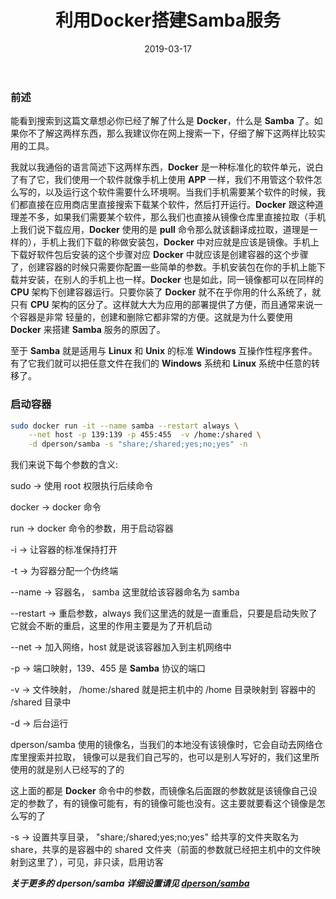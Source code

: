 ﻿---
title: 利用Docker搭建Samba服务
date: 2019-03-17
categories: Linux
---
### 前述
能看到搜索到这篇文章想必你已经了解了什么是 **Docker**，什么是 **Samba** 了。如果你不了解这两样东西，那么我建议你在网上搜索一下，仔细了解下这两样比较实用的工具。

我就以我通俗的语言简述下这两样东西，**Docker** 是一种标准化的软件单元，说白了有了它，我们使用一个软件就像手机上使用 **APP** 一样，我们不用管这个软件怎么写的，以及运行这个软件需要什么环境啊。当我们手机需要某个软件的时候，我们都直接在应用商店里直接搜索下载某个软件，然后打开运行。**Docker** 跟这种道理差不多，如果我们需要某个软件，那么我们也直接从镜像仓库里直接拉取（手机上我们说下载应用，**Docker** 使用的是 **pull** 命令那么就该翻译成拉取，道理是一样的），手机上我们下载的称做安装包，**Docker** 中对应就是应该是镜像。手机上下载好软件包后安装的这个步骤对应 **Docker** 中就应该是创建容器的这个步骤了，创建容器的时候只需要你配置一些简单的参数。手机安装包在你的手机上能下载并安装，在别人的手机上也一样。**Docker** 也是如此，同一镜像都可以在同样的 **CPU** 架构下创建容器运行。只要你装了 **Docker** 就不在乎你用的什么系统了，就只有 **CPU** 架构的区分了。这样就大大为应用的部署提供了方便，而且通常来说一个容器是非常	轻量的，创建和删除它都非常的方便。这就是为什么要使用 **Docker** 来搭建 **Samba** 服务的原因了。

<!--more-->
至于 **Samba** 就是适用与 **Linux** 和 **Unix** 的标准 **Windows** 互操作性程序套件。有了它我们就可以把任意文件在我们的 **Windows** 系统和 **Linux** 系统中任意的转移了。

### 启动容器
```bash
sudo docker run -it --name samba --restart always \
	--net host -p 139:139 -p 455:455  -v /home:/shared \
	-d dperson/samba -s "share;/shared;yes;no;yes" -n
```
我们来说下每个参数的含义:

sudo -> 使用 root 权限执行后续命令

docker -> docker 命令

run -> docker 命令的参数，用于启动容器

-i -> 让容器的标准保持打开

-t -> 为容器分配一个伪终端

--name -> 容器名， samba 这里就给该容器命名为 samba

--restart -> 重启参数，always 我们这里选的就是一直重启，只要是启动失败了它就会不断的重启，这里的作用主要是为了开机启动

--net -> 加入网络，host 就是说该容器加入到主机网络中

-p -> 端口映射，139、455 是 **Samba** 协议的端口

-v -> 文件映射， /home:/shared 就是把主机中的 /home 目录映射到 容器中的 /shared 目录中

-d -> 后台运行

dperson/samba 使用的镜像名，当我们的本地没有该镜像时，它会自动去网络仓库里搜索并拉取， 镜像可以是我们自己写的，也可以是别人写好的，我们这里所使用的就是别人已经写的了的

这上面的都是 **Docker** 命令中的参数，而镜像名后面跟的参数就是该镜像自己设定的参数了，有的镜像可能有，有的镜像可能也没有。这主要就要看这个镜像是怎么写的了

-s -> 设置共享目录， "share;/shared;yes;no;yes" 给共享的文件夹取名为 share，共享的是容器中的 shared 文件夹（前面的参数就已经把主机中的文件映射到这里了），可见，非只读，启用访客

***关于更多的 dperson/samba 详细设置请见 [dperson/samba](https://hub.docker.com/r/dperson/samba/)***

